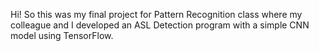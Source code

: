 Hi! So this was my final project for Pattern Recognition class where my colleague and I developed an ASL Detection program with a simple CNN model using TensorFlow.
